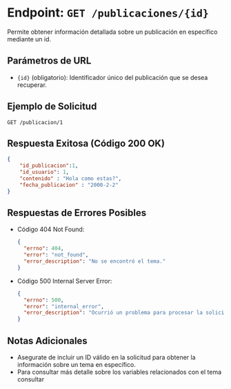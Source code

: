 # Endpoint: `GET /publicaciones/{id}`

Permite obtener información detallada sobre un publicación en específico mediante un id.

## Parámetros de URL
- `{id}` (obligatorio): Identificador único del publicación que se desea recuperar.

## Ejemplo de Solicitud
```http
GET /publicacion/1
```

## Respuesta Exitosa (Código 200 OK)
```json
{
    "id_publicacion":1,
    "id_usuario": 1,
    "contenido" : "Hola como estas?",
    "fecha_publicacion" : "2000-2-2"
}
```

## Respuestas de Errores Posibles
- Código 404 Not Found:

  ```json
  {
    "errno": 404,
    "error": "not_found",
    "error_description": "No se encontró el tema."
  }
  ```

- Código 500 Internal Server Error:
  ```json
  {
    "errno": 500,
    "error": "internal_error",
    "error_description": "Ocurrió un problema para procesar la solicitud"
  }
  ``` 

## Notas Adicionales

- Asegurate de incluir un ID válido en la solicitud para obtener la información
  sobre un tema en específico.
- Para consultar más detalle sobre los variables relacionados con el tema consultar
